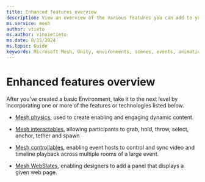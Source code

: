 ```yaml
---
title: Enhanced features overview
description: View an overview of the various features you can add to your Environment.
ms.service: mesh
author: vtieto
ms.author: vinnietieto
ms.date: 8/15/2024
ms.topic: Guide
keywords: Microsoft Mesh, Unity, environments, scenes, events, animation, timelines, templates, graphics tools, webview, physics, scripting
---
```


# Enhanced features overview

After you've created a basic Environment, take it to the next level by incorporating one or more of the features or technologies listed below. 

* [Mesh physics](physics/mesh-physics-overview.md), used to create enabling and engaging dynamic content.

* [Mesh interactables](avatar-and-object-interactions/interactables.md), allowing participants to grab, hold, throw, select, anchor, tether and spawn

* [Mesh controllables](multi-room-sync.md), enabling event hosts to control and sync video and timeline playback across multiple rooms of a large event.

* [Mesh WebSlates](./web-content/webcontent.md), enabling designers to add a panel that displays a given web page.
